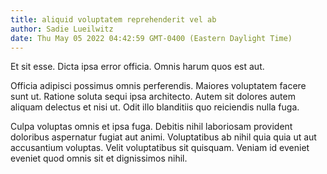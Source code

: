 ```yaml
---
title: aliquid voluptatem reprehenderit vel ab
author: Sadie Lueilwitz
date: Thu May 05 2022 04:42:59 GMT-0400 (Eastern Daylight Time)
---
```

Et sit esse. Dicta ipsa error officia. Omnis harum quos est aut.

 Officia adipisci possimus omnis perferendis. Maiores voluptatem facere sunt ut. Ratione soluta sequi ipsa architecto. Autem sit dolores autem aliquam delectus et nisi ut. Odit illo blanditiis quo reiciendis nulla fuga.

 Culpa voluptas omnis et ipsa fuga. Debitis nihil laboriosam provident doloribus aspernatur fugiat aut animi. Voluptatibus ab nihil quia quia ut aut accusantium voluptas. Velit voluptatibus sit quisquam. Veniam id eveniet eveniet quod omnis sit et dignissimos nihil.